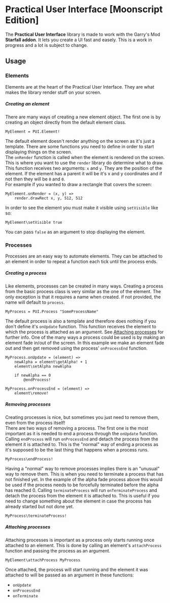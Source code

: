 # Practical User Interface [Moonscript Edition]

The **Practical User Interface** library is made to work with the Garry's Mod **Starfall addon**. It lets you create a UI fast and easely. This is a work in progress and a lot is subject to change.

## Usage

### Elements

Elements are at the heart of the Practical User Interface. They are what makes the library render stuff on your screen.

##### Creating an element

There are many ways of creating a new element object. The first one is by creating an object directly from the default element class.
```moon
MyElement = PUI.Element!
```
The default element doesn't render anything on the screen as it's just a template. There are some functions you need to define in order to start displaying things on the screen.\
The `onRender` function is called when the element is rendered on the screen. This is where you want to use the `render` library do determine what to draw. This function receives two arguments: `x` and `y`. They are the position of the element. If the element has a parent it will be it's x and y coordinates and if not then they will be `0` and `0`.\
For example if you wanted to draw a rectangle that covers the screen:
```moon
MyElement.onRender = (x, y) =>
    render.drawRect x, y, 512, 512
```
In order to see the element you must make it visible using `setVisible` like so:
```moon
MyElement\setVisible true
```
You can pass `false` as an argument to stop displaying the element.

### Processes

Processes are an easy way to automate elements. They can be attached to an element in order to repeat a function each tick until the process ends.

##### Creating a process

Like elements, processes can be created in many ways. Creating a process from the basic process class is very similar as the one of the element. The only exception is that it requires a name when created. if not provided, the name will default to `process`.
```moon
MyProcess = PUI.Process "SomeProcessName"
```
The default process is also a template and therefore does nothing if you don't define it's `onUpdate` function. This function receives the element to which the process is attached as an argument. See [Attaching processes](#attaching-processes) for further info. One of the many ways a process could be used is by making an element fade in/out of the screen. In this example we make an element fade out and then get removed using the process' `onProcessEnd` function.
```moon
MyProcess.onUpdate = (element) =>
    newAlpha = element\getAlpha! + 1
    element\setAlpha newAlpha

    if newAlpha == 0
        @endProcess!

MyProcess.onProcessEnd = (element) =>
    element\remove!
```

##### Removing processes

Creating processes is nice, but sometimes you just need to remove them, even from the process itself!\
There are two ways of removing a process. The first one is the most important as it is needed to end a process through the `onUpdate` function.\
Calling `endProcess` will run `onProcessEnd` and detach the process from the element it is attached to. This is the "normal" way of ending a process as it's supposed to be the last thing that happens when a process runs.
```moon
MyProcess\endProcess!
```
Having a "normal" way to remove processes implies there is an "unusual" way to remove them. This is when you need to terminate a process that has not finished yet. In the example of the alpha fade process above this would be used if the process needs to be forcefully terminated before the alpha has reached 0. Calling `terminateProcess` will run `onTerminateProcess` and detach the process from the element it is attached to. This is useful if you need to change something about the element in case the process has already started but not done yet.
```moon
MyProcess\terminateProcess!
```

##### Attaching processes

Attaching processes is important as a process only starts running once attached to an element. This is done by calling an element's `attachProcess` function and passing the process as an argument.
```moon
MyElement\attachProcess MyProcess
```
Once attached, the process will start running and the element it was attached to will be passed as an argument in these functions:
- `onUpdate`
- `onProcessEnd`
- `onTerminate`
